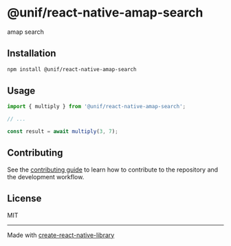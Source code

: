 # @unif/react-native-amap-search

amap search

## Installation

```sh
npm install @unif/react-native-amap-search
```

## Usage

```js
import { multiply } from '@unif/react-native-amap-search';

// ...

const result = await multiply(3, 7);
```

## Contributing

See the [contributing guide](CONTRIBUTING.md) to learn how to contribute to the repository and the development workflow.

## License

MIT

---

Made with [create-react-native-library](https://github.com/callstack/react-native-builder-bob)
